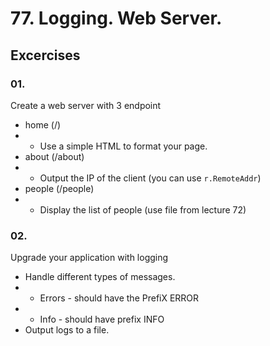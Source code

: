 # 77. Logging. Web Server.

## Excercises

### 01. 

Create a web server with 3 endpoint 
* home (/)
* * Use a simple HTML to format your page.
* about (/about)
* * Output the IP of the client (you can use `r.RemoteAddr`)
* people (/people)
* * Display the list of people (use file from lecture 72)

### 02.

Upgrade your application with logging
* Handle different types of messages. 
* * Errors - should have the PrefiX ERROR
* * Info - should have prefix INFO
* Output logs to a file. 
